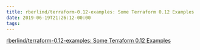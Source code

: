 ```yaml
---
title: rberlind/terraform-0.12-examples: Some Terraform 0.12 Examples
date: 2019-06-19T21:26:12-00:00
tags:
---
```


[rberlind/terraform-0.12-examples: Some Terraform 0.12 Examples](https://github.com/rberlind/terraform-0.12-examples)
